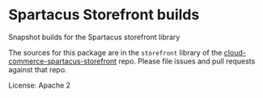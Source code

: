# Spartacus Storefront builds

Snapshot builds for the Spartacus storefront library

The sources for this package are in the `storefront` library of the [cloud-commerce-spartacus-storefront](https://github.com/SAP/cloud-commerce-spartacus-storefront) repo. Please file issues and pull requests against that repo.

License: Apache 2
